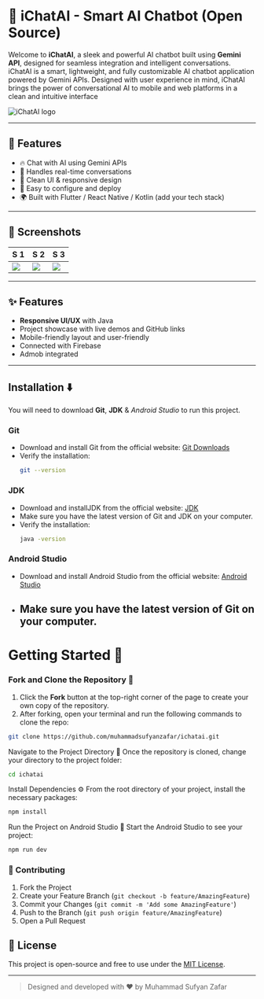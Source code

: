 # 🤖 **iChatAI - Smart AI Chatbot (Open Source)**

Welcome to **iChatAI**, a sleek and powerful AI chatbot built using **Gemini API**, designed for seamless integration and intelligent conversations.
iChatAI is a smart, lightweight, and fully customizable AI chatbot application powered by Gemini APIs. Designed with user experience in mind, iChatAI brings the power of conversational AI to mobile and web platforms in a clean and intuitive interface

![iChatAI logo](https://i.postimg.cc/ZqNmpWb8/ichatailogo.png)

---

## 🚀 Features
- 🔥 Chat with AI using Gemini APIs
- 🧠 Handles real-time conversations
- 💬 Clean UI & responsive design
- 🔧 Easy to configure and deploy
- 🌍 Built with Flutter / React Native / Kotlin (add your tech stack)

---

## 📸 Screenshots
| S 1 | S 2 | S 3 |
|--------|----------------|-------------------|
| ![](https://i.postimg.cc/0QCL0mLw/i-Chat-AI-S.jpg) | ![](https://i.postimg.cc/sDLbm30w/i-Chat-AI-S3.jpg) | ![](https://i.postimg.cc/fLMPyyJT/i-Chat-AI-S1.jpg) |

---

## ✨ Features

- **Responsive UI/UX** with Java
- Project showcase with live demos and GitHub links
- Mobile-friendly layout and user-friendly
- Connected with Firebase
- Admob integrated

---

## Installation ⬇️

You will need to download **Git**, **JDK** & *Android Studio* to run this project.

### Git

- Download and install Git from the official website: [Git Downloads](https://git-scm.com/)
- Verify the installation:
  ```bash
  git --version
  ```

### JDK

- Download and installJDK from the official website: [JDK](https://www.oracle.com/java/technologies/downloads/)
- Make sure you have the latest version of Git and JDK on your computer.
- Verify the installation:
  ```bash
  java -version
  ```

### Android Studio

- Download and install Android Studio from the official website: [Android Studio](https://developer.android.com/studio/)
- Make sure you have the latest version of Git on your computer.
  ---

# Getting Started 🎯

### Fork and Clone the Repository 🚀
1. Click the **Fork** button at the top-right corner of the page to create your own copy of the repository.
2. After forking, open your terminal and run the following commands to clone the repo:

  ```bash
  git clone https://github.com/muhammadsufyanzafar/ichatai.git
  ```
Navigate to the Project Directory 📂
Once the repository is cloned, change your directory to the project folder:
```bash
cd ichatai
```

Install Dependencies ⚙️
From the root directory of your project, install the necessary packages:
```bash
npm install
```

Run the Project on Android Studio 🚀
Start the Android Studio to see your project:
```bash
npm run dev
```


### 🤝 Contributing

1. Fork the Project
2. Create your Feature Branch (`git checkout -b feature/AmazingFeature`)
3. Commit your Changes (`git commit -m 'Add some AmazingFeature'`)
4. Push to the Branch (`git push origin feature/AmazingFeature`)
5. Open a Pull Request

## 📌 License

This project is open-source and free to use under the [MIT License](LICENSE).

---

> Designed and developed with ❤️ by Muhammad Sufyan Zafar

